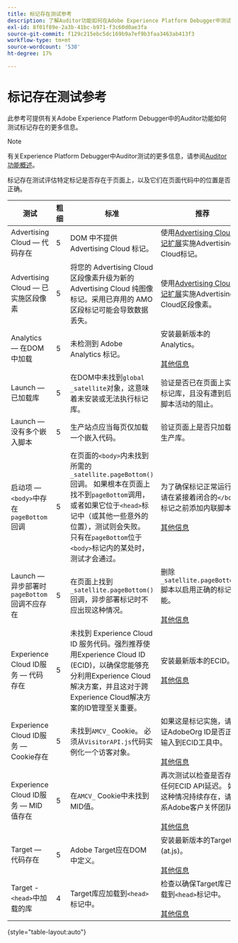 ```yaml
---
title: 标记存在测试参考
description: 了解Auditor功能如何在Adobe Experience Platform Debugger中测试标记存在。
exl-id: 8f01f89e-2a3b-41bc-b971-f3c60d0ae3fa
source-git-commit: f129c215ebc5dc169b9a7ef9b3faa3463ab413f3
workflow-type: tm+mt
source-wordcount: '538'
ht-degree: 17%

---
```


# 标记存在测试参考

此参考可提供有关Adobe Experience Platform Debugger中的Auditor功能如何测试标记存在的更多信息。

>[!NOTE]
>
>有关Experience Platform Debugger中Auditor测试的更多信息，请参阅[Auditor功能概述](./overview.md)。

标记存在测试评估特定标记是否存在于页面上，以及它们在页面代码中的位置是否正确。

| 测试 | 粗细 | 标准 | 推荐 |
| --- | --- | --- | --- |
| Advertising Cloud — 代码存在 | 5 | DOM 中不提供 Advertising Cloud 标记。 | 使用[Advertising Cloud标记扩展](../../destinations/catalog/advertising/adobe-advertising-cloud.md)实施Advertising Cloud标记。 |
| Advertising Cloud — 已实施区段像素 | 5 | 将您的 Advertising Cloud 区段像素升级为新的 Advertising Cloud 纯图像标记。采用已弃用的 AMO 区段标记可能会导致数据丢失。 | 使用[Advertising Cloud标记扩展](../../destinations/catalog/advertising/adobe-advertising-cloud.md)实施Advertising Cloud区段像素。 |
| Analytics — 在DOM中加载 | 5 | 未检测到 Adobe Analytics 标记。 | 安装最新版本的Analytics。 <br><br>[其他信息](https://experienceleague.adobe.com/docs/analytics/implementation/home.html?lang=zh-Hans) |
| Launch — 已加载库 | 5 | 在DOM中未找到`global _satellite`对象，这意味着未安装或无法执行标记库。 | 验证是否已在页面上实施标记库，且没有遭到后续脚本活动的阻止。 |
| Launch — 没有多个嵌入脚本 | 5 | 生产站点应当每页仅加载一个嵌入代码。 | 验证页面上是否只加载了生产库。 |
| 启动项 — `<body>`中存在`pageBottom`回调 | 5 | 在页面的`<body>`内未找到所需的`_satellite.pageBottom()`回调。 如果根本在页面上找不到`pageBottom`调用，或者如果它位于`<head>`标记中（或其他一些意外的位置），测试则会失败。 只有在`pageBottom`位于`<body>`标记内的某处时，测试才会通过。 | 为了确保标记正常运行，请在紧接着闭合的`</body>`标记之前添加内联脚本。<br><br>[其他信息](../../tags/ui/client-side/asynchronous-deployment.md) |
| Launch — 异步部署时`pageBottom`回调不应存在 | 5 | 在页面上找到`_satellite.pageBottom()`回调，异步部署标记时不应出现这种情况。 | 删除`_satellite.pageBottom()`脚本以启用正确的标记功能。 <br><br>[其他信息](../../tags/ui/client-side/asynchronous-deployment.md) |
| Experience Cloud ID服务 — 代码存在 | 5 | 未找到 Experience Cloud ID 服务代码。强烈推荐使用Experience Cloud ID (ECID)，以确保您能够充分利用Experience Cloud解决方案，并且这对于跨Experience Cloud解决方案的ID管理至关重要。 | 安装最新版本的ECID。<br><br>[其他信息](https://experienceleague.adobe.com/docs/id-service/using/intro/overview.html?lang=zh-Hans) |
| Experience Cloud ID服务 — Cookie存在 | 5 | 未找到`AMCV_` Cookie。 必须从`VisitorAPI.js`代码实例化一个访客对象。 | 如果这是标记实施，请验证AdobeOrg ID是否正确输入到ECID工具中。 <br><br>[其他信息](https://experienceleague.adobe.com/docs/id-service/using/intro/cookies.html?lang=zh-Hans) |
| Experience Cloud ID服务 — MID值存在 | 5 | 在`AMCV_` Cookie中未找到MID值。 | 再次测试以检查是否存在任何ECID API延迟。 如果这种情况持续存在，请联系Adobe客户关怀团队。 <br><br>[其他信息](https://experienceleague.adobe.com/docs/id-service/using/intro/cookies.html?lang=zh-Hans) |
| Target — 代码存在 | 5 | Adobe Target应在DOM中定义。 | 安装最新版本的Target (at.js)。 <br><br>[其他信息](https://experienceleague.adobe.com/docs/target/using/implement-target/implementing-target.html?lang=zh-Hans) |
| Target - `<head>`中加载的库 | 4 | Target库应加载到`<head>`标记中。 | 检查以确保Target库已加载到`<head>`标记中。 <br><br>[其他信息](https://experienceleague.adobe.com/docs/target/using/implement-target/implementing-target.html?lang=zh-Hans) |

{style="table-layout:auto"}
